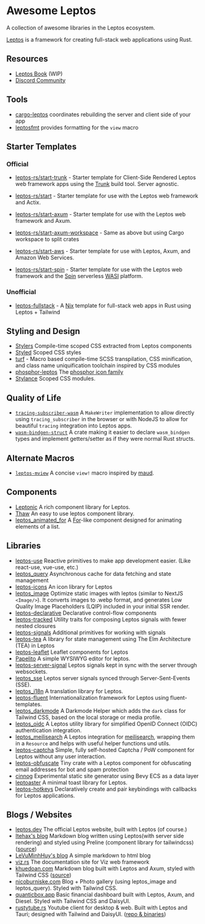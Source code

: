 # Awesome Leptos
A collection of awesome libraries in the Leptos ecosystem.

[Leptos](https://github.com/leptos-rs/leptos) is a framework for creating full-stack web applications using Rust.

## Resources
- [Leptos Book](https://github.com/leptos-rs/leptos/tree/main/docs/book) (WIP)
- [Discord Community](https://discord.gg/YdRAhS7eQB)

## Tools
- [cargo-leptos](https://github.com/leptos-rs/cargo-leptos) coordinates rebuilding the server and client side of your app
- [leptosfmt](https://github.com/bram209/leptosfmt) provides formatting for the `view` macro

## Starter Templates

### Official

- [leptos-rs/start-trunk](https://github.com/leptos-rs/start-trunk) - Starter template for Client-Side Rendered Leptos web framework apps using the [Trunk](https://trunkrs.dev/) build tool. Server agnostic.

 - [leptos-rs/start](https://github.com/leptos-rs/start) - Starter template for use with the Leptos web framework and Actix.

 - [leptos-rs/start-axum](https://github.com/leptos-rs/start-axum) - Starter template for use with the Leptos web framework and Axum.
 - [leptos-rs/start-axum-workspace](https://github.com/leptos-rs/start-axum-workspace) - Same as above but using Cargo workspace to split crates

 - [leptos-rs/start-aws](https://github.com/leptos-rs/start-aws) -  Starter template for use with Leptos, Axum, and Amazon Web Services.

 - [leptos-rs/start-spin](https://github.com/leptos-rs/start-spin) - Starter template for use with the Leptos web framework and the [Spin](https://www.fermyon.com/spin) serverless [WASI](https://wasi.dev/) platform.

### Unofficial

- [leptos-fullstack](https://github.com/srid/leptos-fullstack) - A [Nix](https://nixos.org/) template for full-stack web apps in Rust using Leptos + Tailwind

## Styling and Design
- [Stylers](https://github.com/abishekatp/stylers) Compile-time scoped CSS extracted from Leptos components
- [Styled](https://github.com/eboody/styled) Scoped CSS styles
- [turf](https://github.com/myFavShrimp/turf) - Macro based compile-time SCSS transpilation, CSS minification, and class name uniquification toolchain inspired by CSS modules
- [phosphor-leptos](https://github.com/SorenHolstHansen/phosphor-leptos) The [phosphor icon family](https://phosphoricons.com/)
- [Stylance](https://github.com/basro/stylance-rs) Scoped CSS modules.

## Quality of Life
- [`tracing-subscriber-wasm`](https://crates.io/crates/tracing-subscriber-wasm) A `MakeWriter` implementation to allow directly using `tracing_subscriber` in the browser or with NodeJS to allow for beautiful `tracing` integration into Leptos apps.
- [`wasm-bindgen-struct`](https://crates.io/crates/wasm-bindgen-struct) A crate making it easier to declare `wasm_bindgen` types and implement getters/setter as if they were normal Rust structs.

## Alternate Macros
- [`leptos-mview`](https://github.com/blorbb/leptos-mview) A concise `view!` macro inspired by [maud](https://maud.lambda.xyz/).

## Components
- [Leptonic](https://leptonic.dev/) A rich component library for Leptos.
- [Thaw](https://github.com/thaw-ui/thaw) An easy to use leptos component library.
- [leptos_animated_for](https://github.com/brofrain/leptos-animated-for) A [For](https://docs.rs/leptos/latest/leptos/fn.For.html)-like component designed for animating elements of a list.

## Libraries
- [leptos-use](https://leptos-use.rs/) Reactive primitives to make app development easier. (Like react-use, vue-use, etc.)
- [leptos_query](https://github.com/nicoburniske/leptos_query) Asynchronous cache for data fetching and state management
- [leptos-icons](https://github.com/Carlosted/leptos-icons) An icon library for Leptos
- [leptos_image](https://github.com/nicoburniske/leptos_image) Optimize static images with leptos (similar to NextJS `<Image/>`). It converts images to .webp format, and generates Low Quality Image Placeholders (LQIP) included in your initial SSR render.
- [leptos-declarative](https://github.com/jquesada2016/leptos-declarative) Declarative control-flow components
- [leptos-tracked](https://docs.rs/leptos-tracked/latest/leptos_tracked/) Utility traits for composing Leptos signals with fewer nested closures
- [leptos-signals](https://github.com/akesson/leptos-signals) Additional primitives for working with signals
- [leptos-tea](https://github.com/jquesada2016/leptos-tea) A library for state management using The Elm Architecture (TEA) in Leptos
- [leptos-leaflet](https://github.com/headless-studio/leptos-leaflet) Leaflet components for Leptos
- [Papelito](https://github.com/msmaiaa/papelito) A simple WYSIWYG editor for leptos.
- [leptos-server-signal](https://github.com/tqwewe/leptos_server_signal) Leptos signals kept in sync with the server through websockets.
- [leptos_sse](https://github.com/messense/leptos_sse) Leptos server signals synced through Server-Sent-Events (SSE).
- [leptos_i18n](https://github.com/Baptistemontan/leptos_i18n) A translation library for Leptos.
- [leptos-fluent](https://github.com/mondeja/leptos-fluent) Internationalization framework for Leptos using fluent-templates.
- [leptos_darkmode](https://gitlab.com/kerkmann/leptos_darkmode) A Darkmode Helper which adds the `dark` class for Tailwind CSS, based on the local storage or media profile.
- [leptos_oidc](https://gitlab.com/kerkmann/leptos_oidc) A Leptos utility library for simplified OpenID Connect (OIDC) authentication integration.
- [leptos_meilisearch](https://gitlab.com/kerkmann/leptos_meilisearch) A Leptos integration for [meilisearch](https://www.meilisearch.com/), wrapping them in a `Resource` and helps with useful helper functions und utils.
- [leptos-captcha](https://github.com/sebadob/leptos-captcha) Simple, fully self-hosted Captcha / PoW component for Leptos without any user interaction.
- [leptos-obfuscate](https://github.com/sebadob/leptos-obfuscate) Tiny crate with a Leptos component for obfuscating email addresses for bot and spam protection
- [cinnog](https://github.com/NiklasEi/cinnog) Experimental static site generator using Bevy ECS as a data layer
- [leptoaster](https://github.com/KiaShakiba/leptoaster) A minimal toast library for Leptos.
- [leptos-hotkeys](https://github.com/friendlymatthew/leptos-hotkeys) Declaratively create and pair keybindings with callbacks for Leptos applications.

## Blogs / Websites
- [leptos.dev](https://leptos.dev) The official Leptos website, built with Leptos (of course.)
- [Itehax's blog](https://itehax.com) Markdown blog written using Leptos(with server side rendering) and styled using Preline (component library for tailwindcss) ([source](https://github.com/itehax/rust-blog))
- [LeVuMinhHuy's blog](https://github.com/LeVuMinhHuy/blog) A simple markdown to html blog
- [viz.rs](https://viz.rs/) The documentation site for Viz web framework
- [khuedoan.com](https://khuedoan.com) Markdown blog built with Leptos and Axum, styled with Tailwind CSS ([source](https://github.com/khuedoan/blog))
- [nicoburniske.com](https://nicoburniske.com) Blog + Photo gallery (using leptos_image and leptos_query). Styled with Tailwind CSS.
- [quanticbox.app](https://quanticbox.app) Basic financial dashboard built with Leptos, Axum, and Diesel. Styled with Tailwind CSS and DaisyUI.
- [rustytube.rs](https://rustytube.rs) Youtube client for desktop & web. Built with Leptos and Tauri; designed with Tailwind and DaisyUI. ([repo & binaries](https://github.com/opensourcecheemsburgers/RustyTube))

